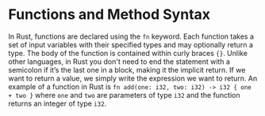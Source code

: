 # Functions and Method Syntax

In Rust, functions are declared using the `fn` keyword. Each function takes a set of input variables with their specified types and may optionally return a type. The body of the function is contained within curly braces `{}`. Unlike other languages, in Rust you don't need to end the statement with a semicolon if it’s the last one in a block, making it the implicit return. If we want to return a value, we simply write the expression we want to return. An example of a function in Rust is `fn add(one: i32, two: i32) -> i32 { one + two }` where `one` and `two` are parameters of type `i32` and the function returns an integer of type `i32`.